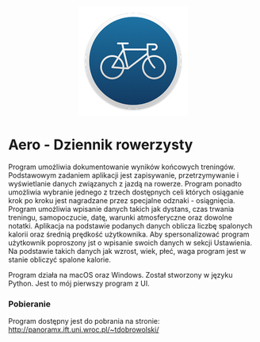 <p align="center">
  <img src="https://raw.githubusercontent.com/tdobrowolski/dziennik_rowerzysty/master/images/logo.png" width="220" title="logo">
</p>

# Aero - Dziennik rowerzysty

Program umożliwia dokumentowanie wyników końcowych treningów. Podstawowym zadaniem aplikacji jest zapisywanie, przetrzymywanie i wyświetlanie danych związanych z jazdą na rowerze. Program ponadto umożliwia wybranie jednego z trzech dostępnych celi których osiąganie krok po kroku jest nagradzane przez specjalne odznaki - osiągnięcia. Program umożliwia wpisanie danych takich jak dystans, czas trwania treningu, samopoczucie, datę, warunki atmosferyczne oraz dowolne notatki. Aplikacja na podstawie podanych danych oblicza liczbę spalonych kalorii oraz średnią prędkość użytkownika. Aby spersonalizować program użytkownik poproszony jst o wpisanie swoich danych w sekcji Ustawienia. Na podstawie takich danych jak wzrost, wiek, płeć, waga program jest w stanie obliczyć spalone kalorie.

Program działa na macOS oraz Windows. Został stworzony w języku Python.
Jest to mój pierwszy program z UI.

### Pobieranie

Program dostępny jest do pobrania na stronie:
<a>http://panoramx.ift.uni.wroc.pl/~tdobrowolski/<a/>
